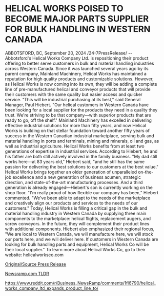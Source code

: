 # HELICAL WORKS POISED TO BECOME MAJOR PARTS SUPPLIER FOR BULK HANDLING IN WESTERN CANADA

ABBOTSFORD, BC, September 20, 2024 /24-7PressRelease/ -- Abbotsford's Helical Works Company Ltd. is repositioning their product offering to better serve customers in bulk and material handling industries across Western Canada.  Since it was launched several years ago by its parent company, Mainland Machinery, Helical Works has maintained a reputation for high quality products and customizable solutions. However, as Helical Works is now coming into its own, they will be adding a complete line of pre-manufactured helical and conveyor products that will provide their customers with the same quality but easier access and quicker service.  "This will be industrial purchasing at its best," said General Manager, Paul Hiebert. "Our helical customers in Western Canada have been looking for a local supplier for the products they need in a quality they trust. We're striving to be that company—with superior products that are ready to go, off the shelf."  Mainland Machinery has excelled in delivering effective industrial solutions for more than fifty years, and now Helical Works is building on that stellar foundation toward another fifty years of success in the Western Canadian industrial marketplace, serving bulk and material handling in ports and terminals, mining and minerals, oil and gas, as well as industrial agriculture.  Helical Works benefits from at least two generations of expertise in industrial services. According to Hiebert, he and his father are both still actively involved in the family business. "My dad still works here—at 83 years old," Hiebert said, "and he still has the same passion for delivering the best solutions to our customers at the best value."  Helical Works brings together an older generation of unparalleled on-the-job excellence and a new generation of business acumen, strategic direction, and state-of-the-art manufacturing processes. And a third generation is already engaged—Hiebert's son is currently working on the shop floor.  "I'm really proud of how flexible our company has been," Hiebert commented. "We've been able to adapt to the needs of the marketplace and creatively align our products and services to the needs of our customers."  Today, Helical Works is filling a critical gap in the bulk and material handling industry in Western Canada by supplying three main components to the marketplace: helical flights, replacement augers, and screw conveyors. In the future, they will complement their product lines with additional components.  Hiebert also emphasized their regional focus, "We are local to Western Canada, we will manufacture here, we will stock our parts here, and we will deliver here. If customers in Western Canada are looking for bulk handling parts and equipment, Helical Works Co will be their local supplier."  To learn more about Helical Works Co, go to their website: helicalworksco.com 

[Original/Source Press Release](https://www.24-7pressrelease.com/press-release/514523/helical-works-poised-to-become-major-parts-supplier-for-bulk-handling-in-western-canada)
                    

[Newsramp.com TLDR](None) 

https://www.reddit.com/r/Business_NewsRamp/comments/1fl6790/helical_works_company_ltd_expands_product_line_to/